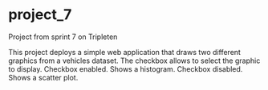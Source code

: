 # project_7
Project from sprint 7 on Tripleten

This project deploys a simple web application that draws two different graphics from a vehicles dataset.
The checkbox allows to select the graphic to display.
    Checkbox enabled. Shows a histogram.
    Checkbox disabled. Shows a scatter plot.

